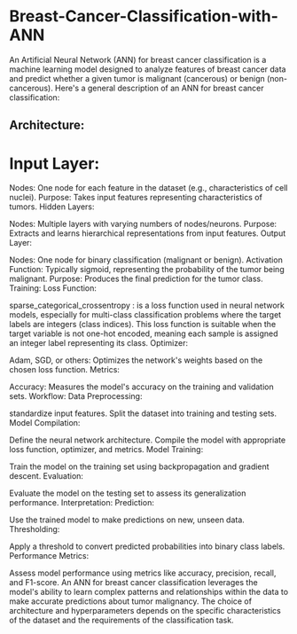 # Breast-Cancer-Classification-with-ANN

An Artificial Neural Network (ANN) for breast cancer classification is a machine learning model designed to analyze features of breast cancer data and predict whether a given tumor is malignant (cancerous) or benign (non-cancerous). Here's a general description of an ANN for breast cancer classification:

## Architecture:
# Input Layer:

Nodes: One node for each feature in the dataset (e.g., characteristics of cell nuclei).
Purpose: Takes input features representing characteristics of tumors.
Hidden Layers:

Nodes: Multiple layers with varying numbers of nodes/neurons.
Purpose: Extracts and learns hierarchical representations from input features.
Output Layer:

Nodes: One node for binary classification (malignant or benign).
Activation Function: Typically sigmoid, representing the probability of the tumor being malignant.
Purpose: Produces the final prediction for the tumor class.
Training:
Loss Function:

sparse_categorical_crossentropy : is a loss function used in neural network models, especially for multi-class classification problems where the target labels are integers (class indices). This loss function is suitable when the target variable is not one-hot encoded, meaning each sample is assigned an integer label representing its class.
Optimizer:

Adam, SGD, or others: Optimizes the network's weights based on the chosen loss function.
Metrics:

Accuracy: Measures the model's accuracy on the training and validation sets.
Workflow:
Data Preprocessing:

standardize input features.
Split the dataset into training and testing sets.
Model Compilation:

Define the neural network architecture.
Compile the model with appropriate loss function, optimizer, and metrics.
Model Training:

Train the model on the training set using backpropagation and gradient descent.
Evaluation:

Evaluate the model on the testing set to assess its generalization performance.
Interpretation:
Prediction:

Use the trained model to make predictions on new, unseen data.
Thresholding:

Apply a threshold to convert predicted probabilities into binary class labels.
Performance Metrics:

Assess model performance using metrics like accuracy, precision, recall, and F1-score.
An ANN for breast cancer classification leverages the model's ability to learn complex patterns and relationships within the data to make accurate predictions about tumor malignancy. The choice of architecture and hyperparameters depends on the specific characteristics of the dataset and the requirements of the classification task.





